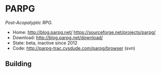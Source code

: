 # PARPG

_Post-Acopalyptic RPG._

- Home: http://blog.parpg.net/ https://sourceforge.net/projects/parpg/
- Download: http://blog.parpg.net/download/
- State: beta, inactive since 2012
- Code: http://parpg-trac.cvsdude.com/parpg/browser (svn)

## Building

